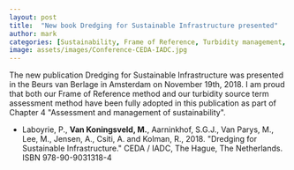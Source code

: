 ```yaml
---
layout: post
title:  "New book Dredging for Sustainable Infrastructure presented"
author: mark
categories: [Sustainability, Frame of Reference, Turbidity management, CO2 footprint reduction]
image: assets/images/Conference-CEDA-IADC.jpg
---
```

The new publication Dredging for Sustainable Infrastructure was presented in the Beurs van Berlage in Amsterdam on November 19th, 2018. I am proud that both our Frame of Reference method and our turbidity source term assessment method have been fully adopted in this publication as part of Chapter 4 "Assessment and management of sustainability".

<ul>
  <li>Laboyrie, P., <b>Van Koningsveld, M.</b>, Aarninkhof, S.G.J., Van Parys, M., Lee, M., Jensen, A., Csiti, A. and Kolman, R., 2018. "Dredging for Sustainable Infrastructure." CEDA / IADC, The Hague, The Netherlands.  ISBN 978-90-9031318-4</li>
</ul>